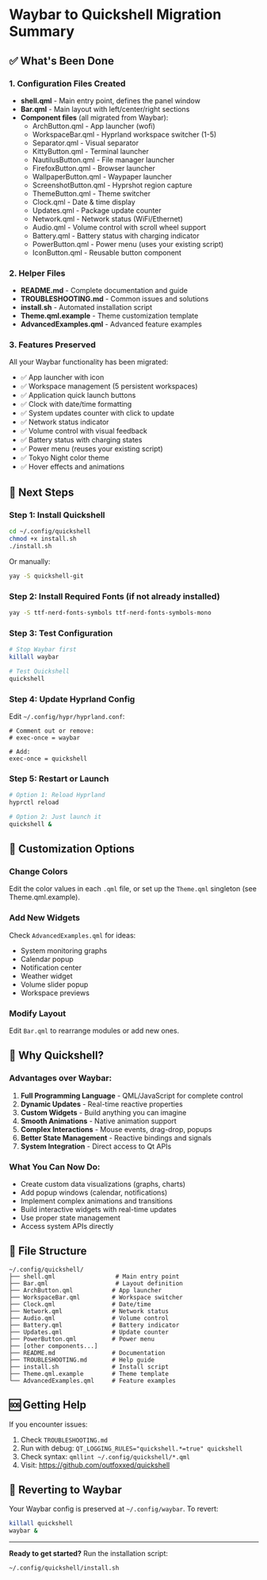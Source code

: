 # Waybar to Quickshell Migration Summary

## ✅ What's Been Done

### 1. Configuration Files Created
- **shell.qml** - Main entry point, defines the panel window
- **Bar.qml** - Main layout with left/center/right sections
- **Component files** (all migrated from Waybar):
  - ArchButton.qml - App launcher (wofi)
  - WorkspaceBar.qml - Hyprland workspace switcher (1-5)
  - Separator.qml - Visual separator
  - KittyButton.qml - Terminal launcher
  - NautilusButton.qml - File manager launcher
  - FirefoxButton.qml - Browser launcher
  - WallpaperButton.qml - Waypaper launcher
  - ScreenshotButton.qml - Hyprshot region capture
  - ThemeButton.qml - Theme switcher
  - Clock.qml - Date & time display
  - Updates.qml - Package update counter
  - Network.qml - Network status (WiFi/Ethernet)
  - Audio.qml - Volume control with scroll wheel support
  - Battery.qml - Battery status with charging indicator
  - PowerButton.qml - Power menu (uses your existing script)
  - IconButton.qml - Reusable button component

### 2. Helper Files
- **README.md** - Complete documentation and guide
- **TROUBLESHOOTING.md** - Common issues and solutions
- **install.sh** - Automated installation script
- **Theme.qml.example** - Theme customization template
- **AdvancedExamples.qml** - Advanced feature examples

### 3. Features Preserved
All your Waybar functionality has been migrated:
- ✅ App launcher with icon
- ✅ Workspace management (5 persistent workspaces)
- ✅ Application quick launch buttons
- ✅ Clock with date/time formatting
- ✅ System updates counter with click to update
- ✅ Network status indicator
- ✅ Volume control with visual feedback
- ✅ Battery status with charging states
- ✅ Power menu (reuses your existing script)
- ✅ Tokyo Night color theme
- ✅ Hover effects and animations

## 🚀 Next Steps

### Step 1: Install Quickshell
```bash
cd ~/.config/quickshell
chmod +x install.sh
./install.sh
```

Or manually:
```bash
yay -S quickshell-git
```

### Step 2: Install Required Fonts (if not already installed)
```bash
yay -S ttf-nerd-fonts-symbols ttf-nerd-fonts-symbols-mono
```

### Step 3: Test Configuration
```bash
# Stop Waybar first
killall waybar

# Test Quickshell
quickshell
```

### Step 4: Update Hyprland Config
Edit `~/.config/hypr/hyprland.conf`:
```
# Comment out or remove:
# exec-once = waybar

# Add:
exec-once = quickshell
```

### Step 5: Restart or Launch
```bash
# Option 1: Reload Hyprland
hyprctl reload

# Option 2: Just launch it
quickshell &
```

## 🎨 Customization Options

### Change Colors
Edit the color values in each `.qml` file, or set up the `Theme.qml` singleton (see Theme.qml.example).

### Add New Widgets
Check `AdvancedExamples.qml` for ideas:
- System monitoring graphs
- Calendar popup
- Notification center
- Weather widget
- Volume slider popup
- Workspace previews

### Modify Layout
Edit `Bar.qml` to rearrange modules or add new ones.

## 🔧 Why Quickshell?

### Advantages over Waybar:
1. **Full Programming Language** - QML/JavaScript for complete control
2. **Dynamic Updates** - Real-time reactive properties
3. **Custom Widgets** - Build anything you can imagine
4. **Smooth Animations** - Native animation support
5. **Complex Interactions** - Mouse events, drag-drop, popups
6. **Better State Management** - Reactive bindings and signals
7. **System Integration** - Direct access to Qt APIs

### What You Can Now Do:
- Create custom data visualizations (graphs, charts)
- Add popup windows (calendar, notifications)
- Implement complex animations and transitions
- Build interactive widgets with real-time updates
- Use proper state management
- Access system APIs directly

## 📁 File Structure
```
~/.config/quickshell/
├── shell.qml                 # Main entry point
├── Bar.qml                   # Layout definition
├── ArchButton.qml           # App launcher
├── WorkspaceBar.qml         # Workspace switcher
├── Clock.qml                # Date/time
├── Network.qml              # Network status
├── Audio.qml                # Volume control
├── Battery.qml              # Battery indicator
├── Updates.qml              # Update counter
├── PowerButton.qml          # Power menu
├── [other components...]
├── README.md                # Documentation
├── TROUBLESHOOTING.md       # Help guide
├── install.sh               # Install script
├── Theme.qml.example        # Theme template
└── AdvancedExamples.qml     # Feature examples
```

## 🆘 Getting Help

If you encounter issues:
1. Check `TROUBLESHOOTING.md`
2. Run with debug: `QT_LOGGING_RULES="quickshell.*=true" quickshell`
3. Check syntax: `qmllint ~/.config/quickshell/*.qml`
4. Visit: https://github.com/outfoxxed/quickshell

## 🔄 Reverting to Waybar

Your Waybar config is preserved at `~/.config/waybar`. To revert:
```bash
killall quickshell
waybar &
```

---

**Ready to get started?** Run the installation script:
```bash
~/.config/quickshell/install.sh
```
